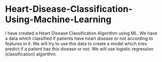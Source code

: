# Heart-Disease-Classification-Using-Machine-Learning
I have created a Heart Disease Classification Algorithm using ML. We have a data which classified if patients have heart disease or not according to features in it. We will try to use this data to create a model which tries predict if a patient has this disease or not. We will use logistic regression (classification) algorithm.
